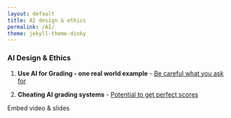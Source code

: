 ```yaml
---
layout: default
title: AI design & ethics
permalink: /AI/
theme: jekyll-theme-dinky
---
```


### AI Design & Ethics

1) **Use AI for Grading - one real world example** - [Be careful what you ask for](https://hbr.org/2020/08/what-happens-when-ai-is-used-to-set-grades)

2) **Cheating AI grading systems** - [Potential to get perfect scores](https://www.theverge.com/2020/9/2/21419012/edgenuity-online-class-ai-grading-keyword-mashing-students-school-cheating-algorithm-glitch)

Embed video & slides
